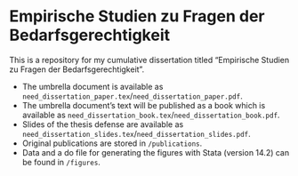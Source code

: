 # Empirische Studien zu Fragen der Bedarfsgerechtigkeit

This is a repository for my cumulative dissertation titled “Empirische Studien zu Fragen der Bedarfsgerechtigkeit”.

- The umbrella document is available as `need_dissertation_paper.tex`/`need_dissertation_paper.pdf`.
- The umbrella document’s text will be published as a book which is available as `need_dissertation_book.tex`/`need_dissertation_book.pdf`.
- Slides of the thesis defense are available as `need_dissertation_slides.tex`/`need_dissertation_slides.pdf`.
- Original publications are stored in `/publications`.
- Data and a do file for generating the figures with Stata (version 14.2) can be found in `/figures`.
